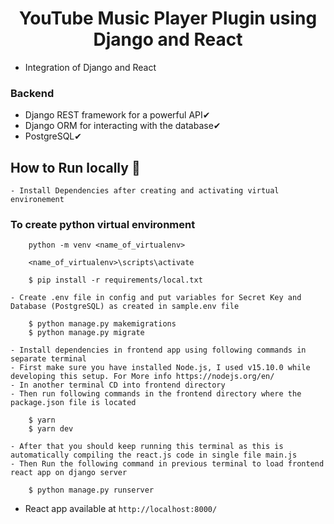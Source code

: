<h1 align="center">YouTube Music Player Plugin using Django and React</h1>

- Integration of Django and React

### Backend

- Django REST framework for a powerful API✔
- Django ORM for interacting with the database✔
- PostgreSQL✔

## How to Run locally 🚀

    - Install Dependencies after creating and activating virtual environement

### To create python virtual environment

        python -m venv <name_of_virtualenv>

        <name_of_virtualenv>\scripts\activate

        $ pip install -r requirements/local.txt

    - Create .env file in config and put variables for Secret Key and Database (PostgreSQL) as created in sample.env file

<!-- sqlite -->
        $ python manage.py makemigrations
        $ python manage.py migrate

    - Install dependencies in frontend app using following commands in separate terminal
    - First make sure you have installed Node.js, I used v15.10.0 while developing this setup. For More info https://nodejs.org/en/
    - In another terminal CD into frontend directory
    - Then run following commands in the frontend directory where the package.json file is located

        $ yarn
        $ yarn dev

    - After that you should keep running this terminal as this is automatically compiling the react.js code in single file main.js
    - Then Run the following command in previous terminal to load frontend react app on django server

        $ python manage.py runserver

- React app available at `http://localhost:8000/`

